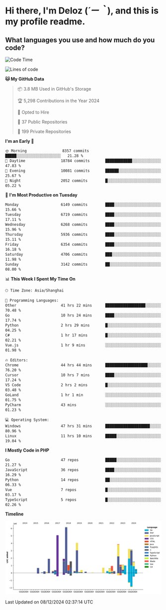 # **Hi there, I'm Deloz (*´ー｀*), and this is my profile readme.**

## **What languages you use and how much do you code?**

<!--START_SECTION:waka-->
![Code Time](http://img.shields.io/badge/Code%20Time-5%2C229%20hrs%205%20mins-blue)

![Lines of code](https://img.shields.io/badge/From%20Hello%20World%20I%27ve%20Written-42.6%20million%20lines%20of%20code-blue)

**🐱 My GitHub Data** 

> 📦 3.8 MB Used in GitHub's Storage 
 > 
> 🏆 5,298 Contributions in the Year 2024
 > 
> 💼 Opted to Hire
 > 
> 📜 37 Public Repositories 
 > 
> 🔑 199 Private Repositories 
 > 
**I'm an Early 🐤** 

```text
🌞 Morning                8357 commits        █████░░░░░░░░░░░░░░░░░░░░   21.28 % 
🌆 Daytime                18784 commits       ████████████░░░░░░░░░░░░░   47.83 % 
🌃 Evening                10081 commits       ██████░░░░░░░░░░░░░░░░░░░   25.67 % 
🌙 Night                  2052 commits        █░░░░░░░░░░░░░░░░░░░░░░░░   05.22 % 
```
📅 **I'm Most Productive on Tuesday** 

```text
Monday                   6149 commits        ████░░░░░░░░░░░░░░░░░░░░░   15.66 % 
Tuesday                  6719 commits        ████░░░░░░░░░░░░░░░░░░░░░   17.11 % 
Wednesday                6268 commits        ████░░░░░░░░░░░░░░░░░░░░░   15.96 % 
Thursday                 5936 commits        ████░░░░░░░░░░░░░░░░░░░░░   15.11 % 
Friday                   6354 commits        ████░░░░░░░░░░░░░░░░░░░░░   16.18 % 
Saturday                 4706 commits        ███░░░░░░░░░░░░░░░░░░░░░░   11.98 % 
Sunday                   3142 commits        ██░░░░░░░░░░░░░░░░░░░░░░░   08.00 % 
```


📊 **This Week I Spent My Time On** 

```text
🕑︎ Time Zone: Asia/Shanghai

💬 Programming Languages: 
Other                    41 hrs 22 mins      ██████████████████░░░░░░░   70.48 % 
Go                       10 hrs 24 mins      ████░░░░░░░░░░░░░░░░░░░░░   17.74 % 
Python                   2 hrs 29 mins       █░░░░░░░░░░░░░░░░░░░░░░░░   04.25 % 
C#                       1 hr 17 mins        █░░░░░░░░░░░░░░░░░░░░░░░░   02.21 % 
Vue.js                   1 hr 9 mins         ░░░░░░░░░░░░░░░░░░░░░░░░░   01.98 % 

🔥 Editors: 
Chrome                   44 hrs 44 mins      ███████████████████░░░░░░   76.20 % 
Cursor                   10 hrs 7 mins       ████░░░░░░░░░░░░░░░░░░░░░   17.24 % 
VS Code                  2 hrs 2 mins        █░░░░░░░░░░░░░░░░░░░░░░░░   03.48 % 
GoLand                   1 hr 1 min          ░░░░░░░░░░░░░░░░░░░░░░░░░   01.75 % 
PyCharm                  43 mins             ░░░░░░░░░░░░░░░░░░░░░░░░░   01.23 % 

💻 Operating System: 
Windows                  47 hrs 31 mins      ████████████████████░░░░░   80.96 % 
Linux                    11 hrs 10 mins      █████░░░░░░░░░░░░░░░░░░░░   19.04 % 
```

**I Mostly Code in PHP** 

```text
Go                       47 repos            █████░░░░░░░░░░░░░░░░░░░░   21.27 % 
JavaScript               36 repos            ████░░░░░░░░░░░░░░░░░░░░░   16.29 % 
Python                   14 repos            ██░░░░░░░░░░░░░░░░░░░░░░░   06.33 % 
Vue                      7 repos             █░░░░░░░░░░░░░░░░░░░░░░░░   03.17 % 
TypeScript               5 repos             █░░░░░░░░░░░░░░░░░░░░░░░░   02.26 % 
```



**Timeline**

![Lines of Code chart](https://raw.githubusercontent.com/deloz/deloz/main/assets/bar_graph.png)


 Last Updated on 08/12/2024 02:37:14 UTC
<!--END_SECTION:waka-->
